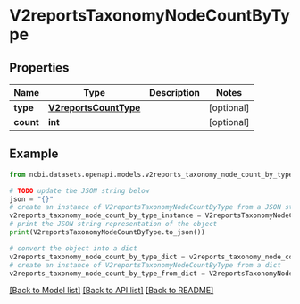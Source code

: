 # V2reportsTaxonomyNodeCountByType


## Properties

Name | Type | Description | Notes
------------ | ------------- | ------------- | -------------
**type** | [**V2reportsCountType**](V2reportsCountType.md) |  | [optional] 
**count** | **int** |  | [optional] 

## Example

```python
from ncbi.datasets.openapi.models.v2reports_taxonomy_node_count_by_type import V2reportsTaxonomyNodeCountByType

# TODO update the JSON string below
json = "{}"
# create an instance of V2reportsTaxonomyNodeCountByType from a JSON string
v2reports_taxonomy_node_count_by_type_instance = V2reportsTaxonomyNodeCountByType.from_json(json)
# print the JSON string representation of the object
print(V2reportsTaxonomyNodeCountByType.to_json())

# convert the object into a dict
v2reports_taxonomy_node_count_by_type_dict = v2reports_taxonomy_node_count_by_type_instance.to_dict()
# create an instance of V2reportsTaxonomyNodeCountByType from a dict
v2reports_taxonomy_node_count_by_type_from_dict = V2reportsTaxonomyNodeCountByType.from_dict(v2reports_taxonomy_node_count_by_type_dict)
```
[[Back to Model list]](../README.md#documentation-for-models) [[Back to API list]](../README.md#documentation-for-api-endpoints) [[Back to README]](../README.md)


